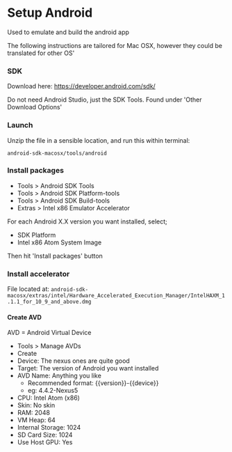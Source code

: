 Setup Android
=============

Used to emulate and build the android app

The following instructions are tailored for Mac OSX, however they could be translated for other OS'

### SDK

Download here: https://developer.android.com/sdk/

Do not need Android Studio, just the SDK Tools. Found under 'Other Download Options'

### Launch

Unzip the file in a sensible location, and run this within terminal:

`android-sdk-macosx/tools/android`

### Install packages

- Tools > Android SDK Tools
- Tools > Android SDK Platform-tools
- Tools > Android SDK Build-tools
- Extras > Intel x86 Emulator Accelerator

For each Android X.X version you want installed, select;

- SDK Platform
- Intel x86 Atom System Image

Then hit 'Install packages' button

### Install accelerator

File located at: `android-sdk-macosx/extras/intel/Hardware_Accelerated_Execution_Manager/IntelHAXM_1.1.1_for_10_9_and_above.dmg`

#### Create AVD

AVD = Android Virtual Device

- Tools > Manage AVDs
- Create
- Device: The nexus ones are quite good
- Target: The version of Android you want installed
- AVD Name: Anything you like
  - Recommended format: {{version}}-{{device}}
  - eg: 4.4.2-Nexus5
- CPU: Intel Atom (x86)
- Skin: No skin
- RAM: 2048
- VM Heap: 64
- Internal Storage: 1024
- SD Card Size: 1024
- Use Host GPU: Yes
